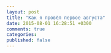 ```yaml
---
layout: post
title: "Как я провёл первое августа"
date: 2015-08-01 16:28:51 +0300
comments: true
categories: 
published: false
---
```

